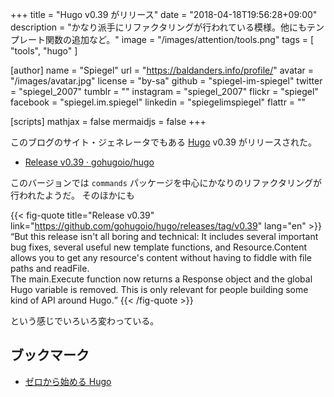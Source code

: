+++
title = "Hugo v0.39 がリリース"
date = "2018-04-18T19:56:28+09:00"
description = "かなり派手にリファクタリングが行われている模様。他にもテンプレート関数の追加など。"
image = "/images/attention/tools.png"
tags  = [ "tools", "hugo" ]

[author]
  name      = "Spiegel"
  url       = "https://baldanders.info/profile/"
  avatar    = "/images/avatar.jpg"
  license   = "by-sa"
  github    = "spiegel-im-spiegel"
  twitter   = "spiegel_2007"
  tumblr    = ""
  instagram = "spiegel_2007"
  flickr    = "spiegel"
  facebook  = "spiegel.im.spiegel"
  linkedin  = "spiegelimspiegel"
  flattr    = ""

[scripts]
  mathjax = false
  mermaidjs = false
+++

このブログのサイト・ジェネレータでもある [Hugo] v0.39 がリリースされた。

- [Release v0.39 · gohugoio/hugo](https://github.com/gohugoio/hugo/releases/tag/v0.39)

このバージョンでは `commands` パッケージを中心にかなりのリファクタリングが行われたようだ。
そのほかにも

{{< fig-quote title="Release v0.39" link="https://github.com/gohugoio/hugo/releases/tag/v0.39" lang="en" >}}
<q>But this release isn't all boring and technical: It includes several important bug fixes, several useful new template functions, and Resource.Content allows you to get any resource's content without having to fiddle with file paths and readFile.<br>
The main.Execute function now returns a Response object and the global Hugo variable is removed. This is only relevant for people building some kind of API around Hugo.</q>
{{< /fig-quote >}}

という感じでいろいろ変わっている。

## ブックマーク

- [ゼロから始める Hugo](/hugo/)

[Hugo]: https://gohugo.io/ "The world’s fastest framework for building websites | Hugo"
